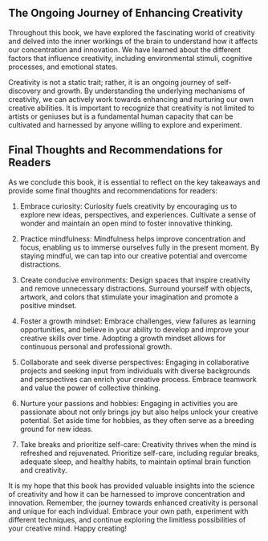 
The Ongoing Journey of Enhancing Creativity
-------------------------------------------

Throughout this book, we have explored the fascinating world of creativity and delved into the inner workings of the brain to understand how it affects our concentration and innovation. We have learned about the different factors that influence creativity, including environmental stimuli, cognitive processes, and emotional states.

Creativity is not a static trait; rather, it is an ongoing journey of self-discovery and growth. By understanding the underlying mechanisms of creativity, we can actively work towards enhancing and nurturing our own creative abilities. It is important to recognize that creativity is not limited to artists or geniuses but is a fundamental human capacity that can be cultivated and harnessed by anyone willing to explore and experiment.

Final Thoughts and Recommendations for Readers
----------------------------------------------

As we conclude this book, it is essential to reflect on the key takeaways and provide some final thoughts and recommendations for readers:

1. Embrace curiosity: Curiosity fuels creativity by encouraging us to explore new ideas, perspectives, and experiences. Cultivate a sense of wonder and maintain an open mind to foster innovative thinking.

2. Practice mindfulness: Mindfulness helps improve concentration and focus, enabling us to immerse ourselves fully in the present moment. By staying mindful, we can tap into our creative potential and overcome distractions.

3. Create conducive environments: Design spaces that inspire creativity and remove unnecessary distractions. Surround yourself with objects, artwork, and colors that stimulate your imagination and promote a positive mindset.

4. Foster a growth mindset: Embrace challenges, view failures as learning opportunities, and believe in your ability to develop and improve your creative skills over time. Adopting a growth mindset allows for continuous personal and professional growth.

5. Collaborate and seek diverse perspectives: Engaging in collaborative projects and seeking input from individuals with diverse backgrounds and perspectives can enrich your creative process. Embrace teamwork and value the power of collective thinking.

6. Nurture your passions and hobbies: Engaging in activities you are passionate about not only brings joy but also helps unlock your creative potential. Set aside time for hobbies, as they often serve as a breeding ground for new ideas.

7. Take breaks and prioritize self-care: Creativity thrives when the mind is refreshed and rejuvenated. Prioritize self-care, including regular breaks, adequate sleep, and healthy habits, to maintain optimal brain function and creativity.

It is my hope that this book has provided valuable insights into the science of creativity and how it can be harnessed to improve concentration and innovation. Remember, the journey towards enhanced creativity is personal and unique for each individual. Embrace your own path, experiment with different techniques, and continue exploring the limitless possibilities of your creative mind. Happy creating!